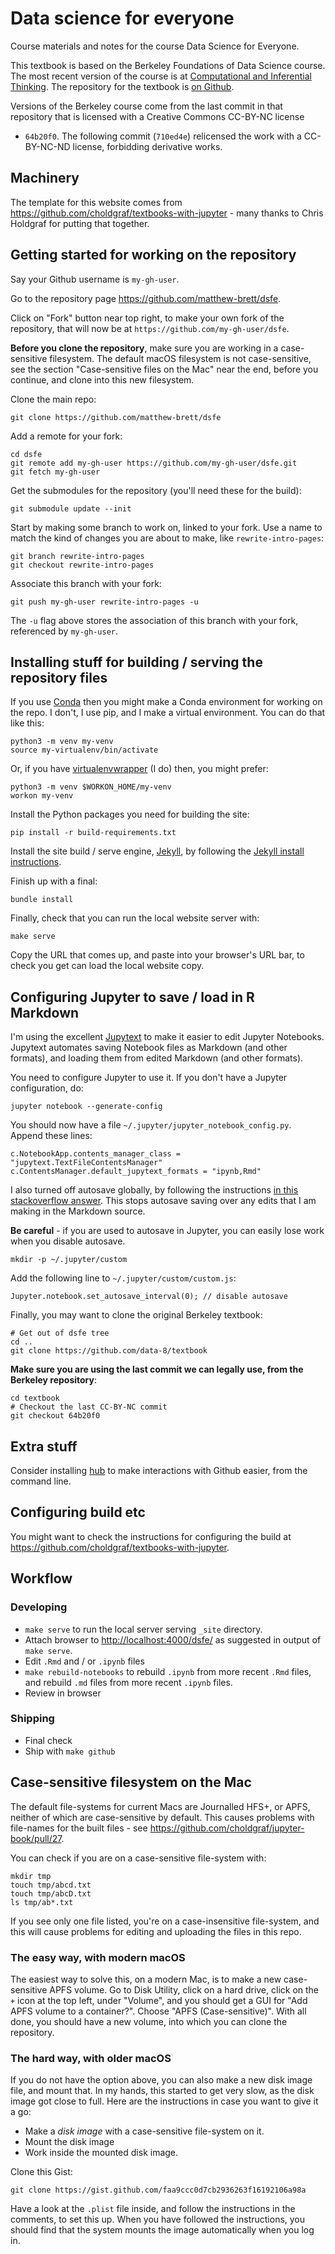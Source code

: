 # Data science for everyone

Course materials and notes for the course Data Science for Everyone.

This textbook is based on the Berkeley Foundations of Data Science
course. The most recent version of the course is at [Computational and
Inferential Thinking](https://www.inferentialthinking.com).  The
repository for the textbook is [on
Github](https://github.com/data8/textbook).

Versions of the Berkeley course come from the last commit in that
repository that is licensed with a Creative Commons CC-BY-NC license
- `64b20f0`.  The following commit (`710ed4e`) relicensed the work
with a CC-BY-NC-ND license, forbidding derivative works.

## Machinery

The template for this website comes from
<https://github.com/choldgraf/textbooks-with-jupyter> - many thanks to
Chris Holdgraf for putting that together.

## Getting started for working on the repository

Say your Github username is `my-gh-user`.

Go to the repository page <https://github.com/matthew-brett/dsfe>.

Click on "Fork" button near top right, to make your own fork of the
repository, that will now be at `https://github.com/my-gh-user/dsfe`.

**Before you clone the repository**, make sure you are working in
a case-sensitive filesystem.  The default macOS filesystem is not
case-sensitive, see the section "Case-sensitive files on the Mac" near
the end, before you continue, and clone into this new filesystem.

Clone the main repo:

```
git clone https://github.com/matthew-brett/dsfe
```

Add a remote for your fork:

```
cd dsfe
git remote add my-gh-user https://github.com/my-gh-user/dsfe.git
git fetch my-gh-user
```

Get the submodules for the repository (you'll need these for the
build):

```
git submodule update --init
```

Start by making some branch to work on, linked to your fork.  Use
a name to match the kind of changes you are about to make, like
`rewrite-intro-pages`:

```
git branch rewrite-intro-pages
git checkout rewrite-intro-pages
```

Associate this branch with your fork:

```
git push my-gh-user rewrite-intro-pages -u
```

The `-u` flag above stores the association of this branch with your
fork, referenced by `my-gh-user`.

## Installing stuff for building / serving the repository files

If you use [Conda](https://conda.io/docs) then you might make a Conda
environment for working on the repo.  I don't, I use pip, and I make
a virtual environment.  You can do that like this:

```
python3 -m venv my-venv
source my-virtualenv/bin/activate
```

Or, if you have
[virtualenvwrapper](https://virtualenvwrapper.readthedocs.io/en/stable/)
(I do) then, you might prefer:

```
python3 -m venv $WORKON_HOME/my-venv
workon my-venv
```

Install the Python packages you need for building the site:

```
pip install -r build-requirements.txt
```

Install the site build / serve engine, [Jekyll](https://jekyllrb.com),
by following the [Jekyll install
instructions](https://jekyllrb.com/docs/installation).

Finish up with a final:

```
bundle install
```

Finally, check that you can run the local website server with:

```
make serve
```

Copy the URL that comes up, and paste into your browser's URL bar, to
check you get can load the local website copy.

## Configuring Jupyter to save / load in R Markdown

I'm using the excellent [Jupytext](https://github.com/mwouts/jupytext)
to make it easier to edit Jupyter Notebooks.  Jupytext automates
saving Notebook files as Markdown (and other formats), and loading
them from edited Markdown (and other formats).

You need to configure Jupyter to use it.  If you don't have a Jupyter
configuration, do:

```
jupyter notebook --generate-config
```

You should now have a file `~/.jupyter/jupyter_notebook_config.py`.
Append these lines:

```
c.NotebookApp.contents_manager_class = "jupytext.TextFileContentsManager"
c.ContentsManager.default_jupytext_formats = "ipynb,Rmd"
```

I also turned off autosave globally, by following the instructions [in
this stackoverflow answer](https://stackoverflow.com/a/45980165).
This stops autosave saving over any edits that I am making in the
Markdown source.

**Be careful** - if you are used to autosave in Jupyter, you can
easily lose work when you disable autosave.

```
mkdir -p ~/.jupyter/custom
```

Add the following line to `~/.jupyter/custom/custom.js`:

```
Jupyter.notebook.set_autosave_interval(0); // disable autosave
```

Finally, you may want to clone the original Berkeley textbook:

```
# Get out of dsfe tree
cd ..
git clone https://github.com/data-8/textbook
```

**Make sure you are using the last commit we can legally use, from the
Berkeley repository**:

```
cd textbook
# Checkout the last CC-BY-NC commit
git checkout 64b20f0
```

## Extra stuff

Consider installing [hub](https://github.com/github/hub) to make
interactions with Github easier, from the command line.

## Configuring build etc

You might want to check the instructions for configuring the build at
<https://github.com/choldgraf/textbooks-with-jupyter>.

## Workflow

### Developing

* `make serve` to run the local server serving `_site` directory.
* Attach browser to <http://localhost:4000/dsfe/> as suggested in
  output of `make serve`.
* Edit `.Rmd` and / or `.ipynb` files
* `make rebuild-notebooks` to rebuild `.ipynb` from more recent `.Rmd`
  files, and rebuild `.md` files from more recent `.ipynb` files.
* Review in browser

### Shipping

* Final check
* Ship with `make github`

## Case-sensitive filesystem on the Mac

The default file-systems for current Macs are Journalled HFS+, or
APFS, neither of which are case-sensitive by default.  This causes
problems with file-names for the built files - see
<https://github.com/choldgraf/jupyter-book/pull/27>.

You can check if you are on a case-sensitive file-system with:

```
mkdir tmp
touch tmp/abcd.txt
touch tmp/abcD.txt
ls tmp/ab*.txt
```

If you see only one file listed, you're on a case-insensitive
file-system, and this will cause problems for editing and uploading
the files in this repo.

### The easy way, with modern macOS

The easiest way to solve this, on a modern Mac, is to make a new
case-sensitive APFS volume.  Go to Disk Utility, click on a hard
drive, click on the `+` icon at the top left, under "Volume", and you
should get a GUI for "Add APFS volume to a container?".  Choose "APFS
(Case-sensitive)".  With all done, you should have a new volume, into which you can clone the repository.

### The hard way, with older macOS

If you do not have the option above, you can also make a new disk image file, and mount that.  In my hands, this started to get very slow, as the disk image got close to full.  Here are the instructions in case you want to give it a go:

* Make a *disk image* with a case-sensitive file-system on it.
* Mount the disk image
* Work inside the mounted disk image.

Clone this Gist:

```
git clone https://gist.github.com/faa9ccc0d7cb2936263f16192106a98a
```

Have a look at the `.plist` file inside, and follow the instructions
in the comments, to set this up.  When you have followed the
instructions, you should find that the system mounts the image
automatically when you log in.
